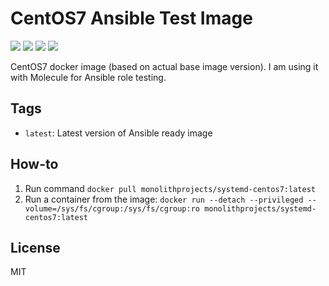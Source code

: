 # CentOS7 Ansible Test Image

<a href="https://github.com/MonolithProjects/docker-systemd-centos7/actions"><img src="https://github.com/MonolithProjects/docker-systemd-centos7/workflows/Dockerfile%20test/badge.svg?branch=master"/></a>
<a href="https://hub.docker.com/repository/docker/monolithprojects/systemd-centos7"><img src="https://img.shields.io/microbadger/image-size/monolithprojects/systemd-centos7"/></a>
<a href="https://hub.docker.com/repository/docker/monolithprojects/systemd-centos7"><img src="https://img.shields.io/docker/pulls/monolithprojects/systemd-centos7"/></a>
<a href="https://hub.docker.com/repository/docker/monolithprojects/systemd-centos7"><img src="https://img.shields.io/docker/cloud/automated/monolithprojects/systemd-centos7?maxAge=2592000"/></a>

CentOS7 docker image (based on actual base image version). I am using it with Molecule for Ansible role testing.

## Tags

  - `latest`: Latest version of Ansible ready image


## How-to

  1. Run command `docker pull monolithprojects/systemd-centos7:latest`  
  2. Run a container from the image: `docker run --detach --privileged --volume=/sys/fs/cgroup:/sys/fs/cgroup:ro monolithprojects/systemd-centos7:latest`  

## License

MIT
